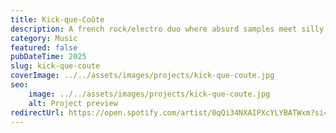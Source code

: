 ```yaml
---
title: Kick-que-Coûte
description: A french rock/electro duo where absurd samples meet silly lyrics. A very fun project that spans a wide range of genre while staying extremely entertaining.
category: Music
featured: false
pubDateTime: 2025
slug: kick-que-coute
coverImage: ../../assets/images/projects/kick-que-coute.jpg
seo: 
    image: ../../assets/images/projects/kick-que-coute.jpg
    alt: Project preview
redirectUrl: https://open.spotify.com/artist/0qQi34NXAIPXcYLYBATWxm?si=19cjkk09QqCqm1RUH_IFgg
---
```

